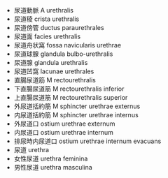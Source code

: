 - 尿道動脈 A urethralis
- 尿道稜 crista urethralis
- 尿道傍管 ductus paraurethrales
- 尿道面 facies urethralis
- 尿道舟状窩 fossa navicularis urethrae
- 尿道球腺 glandula bulbo-urethralis
- 尿道腺 glandula urethralis
- 尿道凹窩 lacunae urethrales
- 直腸尿道筋 M rectourethralis
- 下直腸尿道筋 M rectourethralis inferior
- 上直腸尿道筋 M rectourethralis superior
- 外尿道括約筋 M sphincter urethrae externus
- 内尿道括約筋 M sphincter urethrae internus
- 外尿道口 ostium urethrae externum
- 内尿道口 ostium urethrae internum
- 排尿時内尿道口 ostium urethrae internum evacuans
- 尿道 urethra
- 女性尿道 urethra feminina
- 男性尿道 urethra masculina
